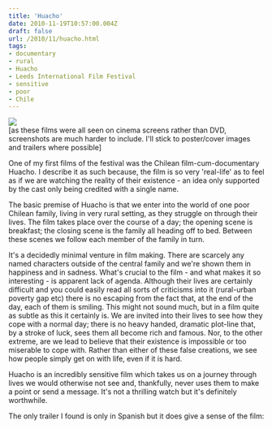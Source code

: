 ```yaml
---
title: 'Huacho'
date: 2010-11-19T10:57:00.004Z
draft: false
url: /2010/11/huacho.html
tags: 
- documentary
- rural
- Huacho
- Leeds International Film Festival
- sensitive
- poor
- Chile
---
```


[![](http://img84.imageshack.us/img84/9186/huachog.jpg)](http://img84.imageshack.us/img84/9186/huachog.jpg)  
\[as these films were all seen on cinema screens rather than DVD, screenshots are much harder to include. I'll stick to poster/cover images and trailers where possible\]  
  
One of my first films of the festival was the Chilean film-cum-documentary Huacho. I describe it as such because, the film is so very 'real-life' as to feel as if we are watching the reality of their existence - an idea only supported by the cast only being credited with a single name.  
  
The basic premise of Huacho is that we enter into the world of one poor Chilean family, living in very rural setting, as they struggle on through their lives. The film takes place over the course of a day; the opening scene is breakfast; the closing scene is the family all heading off to bed. Between these scenes we follow each member of the family in turn.  
  
It's a decidedly minimal venture in film making. There are scarcely any named characters outside of the central family and we're shown them in happiness and in sadness. What's crucial to the film - and what makes it so interesting - is apparent lack of agenda. Although their lives are certainly difficult and you could easily read all sorts of criticisms into it (rural-urban poverty gap etc) there is no escaping from the fact that, at the end of the day, each of them is smiling. This might not sound much, but in a film quite as subtle as this it certainly is. We are invited into their lives to see how they cope with a normal day; there is no heavy handed, dramatic plot-line that, by a stroke of luck, sees them all become rich and famous. Nor, to the other extreme, are we lead to believe that their existence is impossible or too miserable to cope with. Rather than either of these false creations, we see how people simply get on with life, even if it is hard.  
  
Huacho is an incredibly sensitive film which takes us on a journey through lives we would otherwise not see and, thankfully, never uses them to make a point or send a message. It's not a thrilling watch but it's definitely worthwhile.  
  
The only trailer I found is only in Spanish but it does give a sense of the film: